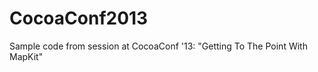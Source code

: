 CocoaConf2013
=============

Sample code from session at CocoaConf '13: "Getting To The Point With MapKit"
